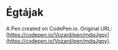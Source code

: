 # Égtájak

A Pen created on CodePen.io. Original URL: [https://codepen.io/Vozard/pen/mdqJgpy](https://codepen.io/Vozard/pen/mdqJgpy).


